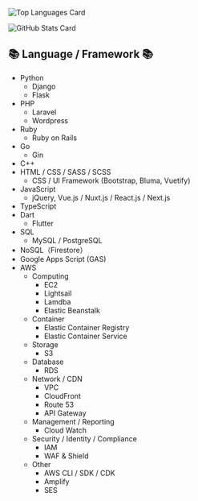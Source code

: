 ![Top Languages Card](https://github-readme-stats.vercel.app/api/top-langs/?username=mihiron&layout=compact)

![GitHub Stats Card](https://github-readme-stats.vercel.app/api?username=mihiron&show_icons=true&count_private=true)


## :books: Language / Framework :books:
- Python
  - Django
  - Flask
- PHP
  - Laravel
  - Wordpress
- Ruby
  - Ruby on Rails
- Go
  - Gin
- C++
- HTML / CSS / SASS / SCSS
  - CSS / UI Framework (Bootstrap, Bluma, Vuetify)
- JavaScript
  - jQuery, Vue.js / Nuxt.js / React.js / Next.js
- TypeScript
- Dart
  - Flutter
- SQL
  - MySQL / PostgreSQL
- NoSQL（Firestore）
- Google Apps Script (GAS)
- AWS
  - Computing
    - EC2
    - Lightsail
    - Lamdba
    - Elastic Beanstalk
  - Container
    - Elastic Container Registry
    - Elastic Container Service
  - Storage
    - S3
  - Database
    - RDS
  - Network / CDN
    - VPC
    - CloudFront
    - Route 53
    - API Gateway
  - Management / Reporting
    - Cloud Watch
  - Security / Identity / Compliance
    - IAM
    - WAF & Shield
  - Other
    - AWS CLI / SDK / CDK
    - Amplify
    - SES
